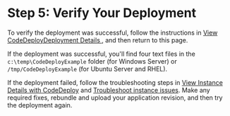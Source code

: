 # Step 5: Verify Your Deployment<a name="tutorials-on-premises-instance-5-verify-deployment"></a>

To verify the deployment was successful, follow the instructions in [View CodeDeployDeployment Details ](deployments-view-details.md), and then return to this page\.

If the deployment was successful, you'll find four text files in the `c:\temp\CodeDeployExample` folder \(for Windows Server\) or `/tmp/CodeDeployExample` \(for Ubuntu Server and RHEL\)\. 

If the deployment failed, follow the troubleshooting steps in [View Instance Details with CodeDeploy](instances-view-details.md) and [Troubleshoot instance issues](troubleshooting-ec2-instances.md)\. Make any required fixes, rebundle and upload your application revision, and then try the deployment again\.